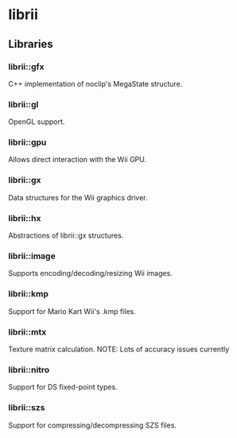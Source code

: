 # librii

## Libraries

### librii::gfx
C++ implementation of noclip's MegaState structure.

### librii::gl
OpenGL support.

### librii::gpu
Allows direct interaction with the Wii GPU.

### librii::gx
Data structures for the Wii graphics driver.

### librii::hx
Abstractions of librii::gx structures.

### librii::image
Supports encoding/decoding/resizing Wii images.

### librii::kmp
Support for Mario Kart Wii's .kmp files.

### librii::mtx
Texture matrix calculation.
NOTE: Lots of accuracy issues currently

### librii::nitro
Support for DS fixed-point types.

### librii::szs
Support for compressing/decompressing SZS files.
